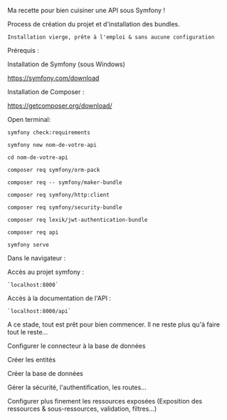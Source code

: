 Ma recette pour bien cuisiner une API sous Symfony !

Process de création du projet et d'installation des bundles.

  `Installation vierge, prête à l'emploi & sans aucune configuration`

Prérequis :

Installation de Symfony (sous Windows)

  https://symfony.com/download

Installation de Composer :

  https://getcomposer.org/download/

Open terminal:

`symfony check:requirements`

`symfony new nom-de-votre-api`

`cd nom-de-votre-api`

`composer req symfony/orm-pack`

`composer req -- symfony/maker-bundle`

`composer req symfony/http:client`

`composer req symfony/security-bundle`

`composer req lexik/jwt-authentication-bundle`

`composer req api`

`symfony serve`

Dans le navigateur :

  Accès au projet symfony :
  
    `localhost:8000`

  Accès à la documentation de l'API :
  
    `localhost:8000/api`
    
A ce stade, tout est prêt pour bien commencer. Il ne reste plus qu'à faire tout le reste...

  Configurer le connecteur à la base de données
  
  Créer les entités
  
  Créer la base de données
  
  Gérer la sécurité, l'authentification, les routes... 
  
  Configurer plus finement les ressources exposées (Exposition des ressources & sous-ressources, validation, filtres...)
